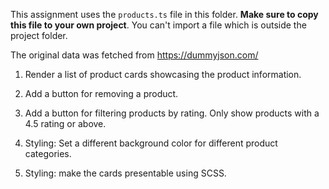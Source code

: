 This assignment uses the `products.ts` file in this folder. **Make sure to copy this file to your own project**. You can't import a file which is outside the project folder.

The original data was fetched from https://dummyjson.com/

1. Render a list of product cards showcasing the product information.

2. Add a button for removing a product.

3. Add a button for filtering products by rating. Only show products with a 4.5 rating or above.

4. Styling: Set a different background color for different product categories.

5. Styling: make the cards presentable using SCSS.
